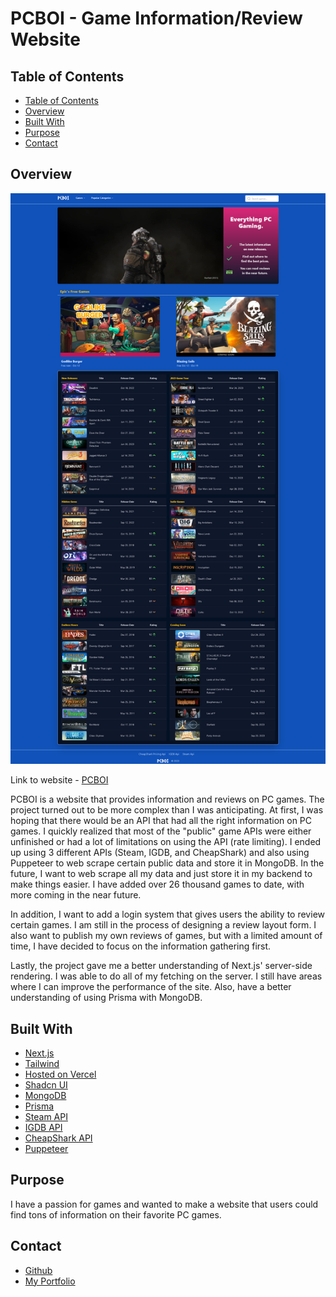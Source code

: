 <h1>PCBOI - Game Information/Review Website</h1>

## Table of Contents

- [Table of Contents](#table-of-contents)
- [Overview](#overview)
- [Built With](#built-with)
- [Purpose](#purpose)
- [Contact](#contact)

## Overview

![PCBOI](./public/PCBOI.png)

Link to website - [PCBOI](https://pcboi.vercel.app/)

PCBOI is a website that provides information and reviews on PC games. The project turned out to be more complex than I was anticipating. At first, I was hoping that there would be an API that had all the right information on PC games. I quickly realized that most of the "public" game APIs were either unfinished or had a lot of limitations on using the API (rate limiting). I ended up using 3 different APIs (Steam, IGDB, and CheapShark) and also using Puppeteer to web scrape certain public data and store it in MongoDB. In the future, I want to web scrape all my data and just store it in my backend to make things easier. I have added over 26 thousand games to date, with more coming in the near future.

In addition, I want to add a login system that gives users the ability to review certain games. I am still in the process of designing a review layout form. I also want to publish my own reviews of games, but with a limited amount of time, I have decided to focus on the information gathering first.

Lastly, the project gave me a better understanding of Next.js' server-side rendering. I was able to do all of my fetching on the server. I still have areas where I can improve the performance of the site. Also, have a better understanding of using Prisma with MongoDB.

## Built With

- [Next.js](https://nextjs.org/)
- [Tailwind](https://tailwindcss.com/)
- [Hosted on Vercel](https://vercel.com/)
- [Shadcn UI](https://ui.shadcn.com/)
- [MongoDB](https://www.mongodb.com/)
- [Prisma](https://www.prisma.io/)
- [Steam API](https://steamcommunity.com/dev)
- [IGDB API](https://www.igdb.com/api)
- [CheapShark API](https://apidocs.cheapshark.com/)
- [Puppeteer](https://pptr.dev/)

## Purpose

I have a passion for games and wanted to make a website that users could find tons of information on their favorite PC games.

## Contact

- [Github](https://github.com/MCervone14)
- [My Portfolio](https://github.com/MCervone14/Portfolio-Website)

